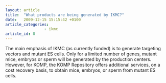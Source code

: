 ```yaml
---
layout: article
title:  "What products are being generated by IKMC?"
date:   2009-12-15 15:15:42 +0100
article_categories:
                 - ikmc
article_id: 8
---
```


The main emphasis of IKMC (as currently funded) is to generate targeting vectors and mutant ES cells. Only for a limited number of genes, mutant mice, embryos or sperm will be generated by the production centers. However, for KOMP, the KOMP Repository offers additional services, on a cost recovery basis, to obtain mice, embryos, or sperm from mutant ES cells.
